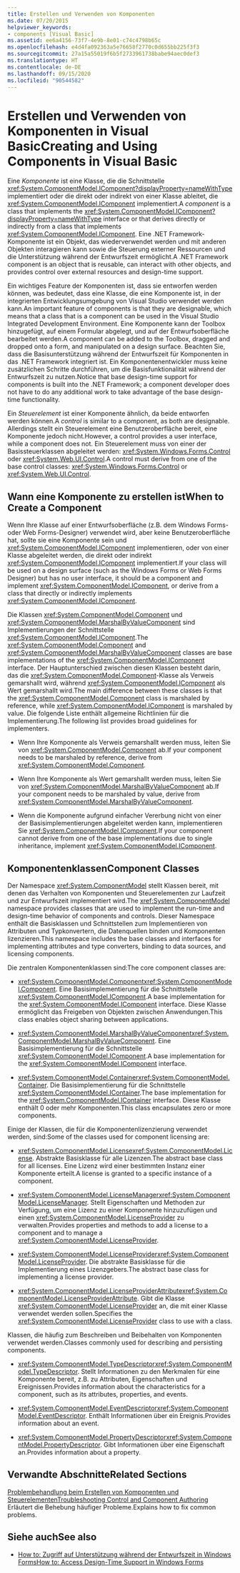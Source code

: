```yaml
---
title: Erstellen und Verwenden von Komponenten
ms.date: 07/20/2015
helpviewer_keywords:
- components [Visual Basic]
ms.assetid: ee6a4156-73f7-4e9b-8e01-c74c4798b65c
ms.openlocfilehash: e4d4fa092363a5e76658f2770c0d655bb225f3f3
ms.sourcegitcommit: 27a15a55019f6b5f2733961738babe94aec0def3
ms.translationtype: HT
ms.contentlocale: de-DE
ms.lasthandoff: 09/15/2020
ms.locfileid: "90544582"
---
```

# <a name="creating-and-using-components-in-visual-basic"></a><span data-ttu-id="29124-102">Erstellen und Verwenden von Komponenten in Visual Basic</span><span class="sxs-lookup"><span data-stu-id="29124-102">Creating and Using Components in Visual Basic</span></span>

<span data-ttu-id="29124-103">Eine *Komponente* ist eine Klasse, die die Schnittstelle <xref:System.ComponentModel.IComponent?displayProperty=nameWithType> implementiert oder die direkt oder indirekt von einer Klasse ableitet, die <xref:System.ComponentModel.IComponent> implementiert.</span><span class="sxs-lookup"><span data-stu-id="29124-103">A *component* is a class that implements the <xref:System.ComponentModel.IComponent?displayProperty=nameWithType> interface or that derives directly or indirectly from a class that implements <xref:System.ComponentModel.IComponent>.</span></span> <span data-ttu-id="29124-104">Eine .NET Framework-Komponente ist ein Objekt, das wiederverwendet werden und mit anderen Objekten interagieren kann sowie die Steuerung externer Ressourcen und die Unterstützung während der Entwurfszeit ermöglicht.</span><span class="sxs-lookup"><span data-stu-id="29124-104">A .NET Framework component is an object that is reusable, can interact with other objects, and provides control over external resources and design-time support.</span></span>  
  
 <span data-ttu-id="29124-105">Ein wichtiges Feature der Komponenten ist, dass sie entworfen werden können, was bedeutet, dass eine Klasse, die eine Komponente ist, in der integrierten Entwicklungsumgebung von Visual Studio verwendet werden kann.</span><span class="sxs-lookup"><span data-stu-id="29124-105">An important feature of components is that they are designable, which means that a class that is a component can be used in the Visual Studio Integrated Development Environment.</span></span> <span data-ttu-id="29124-106">Eine Komponente kann der Toolbox hinzugefügt, auf einem Formular abgelegt, und auf der Entwurfsoberfläche bearbeitet werden.</span><span class="sxs-lookup"><span data-stu-id="29124-106">A component can be added to the Toolbox, dragged and dropped onto a form, and manipulated on a design surface.</span></span> <span data-ttu-id="29124-107">Beachten Sie, dass die Basisunterstützung während der Entwurfszeit für Komponenten in das .NET Framework integriert ist. Ein Komponentenentwickler muss keine zusätzlichen Schritte durchführen, um die Basisfunktionalität während der Entwurfszeit zu nutzen.</span><span class="sxs-lookup"><span data-stu-id="29124-107">Notice that base design-time support for components is built into the .NET Framework; a component developer does not have to do any additional work to take advantage of the base design-time functionality.</span></span>  
  
 <span data-ttu-id="29124-108">Ein *Steuerelement* ist einer Komponente ähnlich, da beide entworfen werden können.</span><span class="sxs-lookup"><span data-stu-id="29124-108">A *control* is similar to a component, as both are designable.</span></span> <span data-ttu-id="29124-109">Allerdings stellt ein Steuerelement eine Benutzeroberfläche bereit, eine Komponente jedoch nicht.</span><span class="sxs-lookup"><span data-stu-id="29124-109">However, a control provides a user interface, while a component does not.</span></span> <span data-ttu-id="29124-110">Ein Steuerelement muss von einer der Basissteuerklassen abgeleitet werden: <xref:System.Windows.Forms.Control> oder <xref:System.Web.UI.Control>.</span><span class="sxs-lookup"><span data-stu-id="29124-110">A control must derive from one of the base control classes: <xref:System.Windows.Forms.Control> or <xref:System.Web.UI.Control>.</span></span>  
  
## <a name="when-to-create-a-component"></a><span data-ttu-id="29124-111">Wann eine Komponente zu erstellen ist</span><span class="sxs-lookup"><span data-stu-id="29124-111">When to Create a Component</span></span>  

 <span data-ttu-id="29124-112">Wenn Ihre Klasse auf einer Entwurfsoberfläche (z.B. dem Windows Forms- oder Web Forms-Designer) verwendet wird, aber keine Benutzeroberfläche hat, sollte sie eine Komponente sein und <xref:System.ComponentModel.IComponent> implementieren, oder von einer Klasse abgeleitet werden, die direkt oder indirekt <xref:System.ComponentModel.IComponent> implementiert.</span><span class="sxs-lookup"><span data-stu-id="29124-112">If your class will be used on a design surface (such as the Windows Forms or Web Forms Designer) but has no user interface, it should be a component and implement <xref:System.ComponentModel.IComponent>, or derive from a class that directly or indirectly implements <xref:System.ComponentModel.IComponent>.</span></span>  
  
 <span data-ttu-id="29124-113">Die Klassen <xref:System.ComponentModel.Component> und <xref:System.ComponentModel.MarshalByValueComponent> sind Implementierungen der Schnittstelle <xref:System.ComponentModel.IComponent>.</span><span class="sxs-lookup"><span data-stu-id="29124-113">The <xref:System.ComponentModel.Component> and <xref:System.ComponentModel.MarshalByValueComponent> classes are base implementations of the <xref:System.ComponentModel.IComponent> interface.</span></span> <span data-ttu-id="29124-114">Der Hauptunterschied zwischen diesen Klassen besteht darin, das die <xref:System.ComponentModel.Component>-Klasse als Verweis gemarshallt wird, während <xref:System.ComponentModel.IComponent> als Wert gemarshallt wird.</span><span class="sxs-lookup"><span data-stu-id="29124-114">The main difference between these classes is that the <xref:System.ComponentModel.Component> class is marshaled by reference, while <xref:System.ComponentModel.IComponent> is marshaled by value.</span></span> <span data-ttu-id="29124-115">Die folgende Liste enthält allgemeine Richtlinien für die Implementierung.</span><span class="sxs-lookup"><span data-stu-id="29124-115">The following list provides broad guidelines for implementers.</span></span>  
  
- <span data-ttu-id="29124-116">Wenn Ihre Komponente als Verweis gemarshallt werden muss, leiten Sie von <xref:System.ComponentModel.Component> ab.</span><span class="sxs-lookup"><span data-stu-id="29124-116">If your component needs to be marshaled by reference, derive from <xref:System.ComponentModel.Component>.</span></span>  
  
- <span data-ttu-id="29124-117">Wenn Ihre Komponente als Wert gemarshallt werden muss, leiten Sie von <xref:System.ComponentModel.MarshalByValueComponent> ab.</span><span class="sxs-lookup"><span data-stu-id="29124-117">If your component needs to be marshaled by value, derive from <xref:System.ComponentModel.MarshalByValueComponent>.</span></span>  
  
- <span data-ttu-id="29124-118">Wenn die Komponente aufgrund einfacher Vererbung nicht von einer der Basisimplementierungen abgeleitet werden kann, implementieren Sie <xref:System.ComponentModel.IComponent>.</span><span class="sxs-lookup"><span data-stu-id="29124-118">If your component cannot derive from one of the base implementations due to single inheritance, implement <xref:System.ComponentModel.IComponent>.</span></span>  
  
## <a name="component-classes"></a><span data-ttu-id="29124-119">Komponentenklassen</span><span class="sxs-lookup"><span data-stu-id="29124-119">Component Classes</span></span>  

 <span data-ttu-id="29124-120">Der Namespace <xref:System.ComponentModel> stellt Klassen bereit, mit denen das Verhalten von Komponenten und Steuerelementen zur Laufzeit und zur Entwurfszeit implementiert wird.</span><span class="sxs-lookup"><span data-stu-id="29124-120">The <xref:System.ComponentModel> namespace provides classes that are used to implement the run-time and design-time behavior of components and controls.</span></span> <span data-ttu-id="29124-121">Dieser Namespace enthält die Basisklassen und Schnittstellen zum Implementieren von Attributen und Typkonvertern, die Datenquellen binden und Komponenten lizenzieren.</span><span class="sxs-lookup"><span data-stu-id="29124-121">This namespace includes the base classes and interfaces for implementing attributes and type converters, binding to data sources, and licensing components.</span></span>  
  
 <span data-ttu-id="29124-122">Die zentralen Komponentenklassen sind:</span><span class="sxs-lookup"><span data-stu-id="29124-122">The core component classes are:</span></span>  
  
- <span data-ttu-id="29124-123"><xref:System.ComponentModel.Component></span><span class="sxs-lookup"><span data-stu-id="29124-123"><xref:System.ComponentModel.Component>.</span></span> <span data-ttu-id="29124-124">Eine Basisimplementierung für die Schnittstelle <xref:System.ComponentModel.IComponent>.</span><span class="sxs-lookup"><span data-stu-id="29124-124">A base implementation for the <xref:System.ComponentModel.IComponent> interface.</span></span> <span data-ttu-id="29124-125">Diese Klasse ermöglicht das Freigeben von Objekten zwischen Anwendungen.</span><span class="sxs-lookup"><span data-stu-id="29124-125">This class enables object sharing between applications.</span></span>  
  
- <span data-ttu-id="29124-126"><xref:System.ComponentModel.MarshalByValueComponent></span><span class="sxs-lookup"><span data-stu-id="29124-126"><xref:System.ComponentModel.MarshalByValueComponent>.</span></span> <span data-ttu-id="29124-127">Eine Basisimplementierung für die Schnittstelle <xref:System.ComponentModel.IComponent>.</span><span class="sxs-lookup"><span data-stu-id="29124-127">A base implementation for the <xref:System.ComponentModel.IComponent> interface.</span></span>  
  
- <span data-ttu-id="29124-128"><xref:System.ComponentModel.Container></span><span class="sxs-lookup"><span data-stu-id="29124-128"><xref:System.ComponentModel.Container>.</span></span> <span data-ttu-id="29124-129">Die Basisimplementierung für die Schnittstelle <xref:System.ComponentModel.IContainer>.</span><span class="sxs-lookup"><span data-stu-id="29124-129">The base implementation for the <xref:System.ComponentModel.IContainer> interface.</span></span> <span data-ttu-id="29124-130">Diese Klasse enthält 0 oder mehr Komponenten.</span><span class="sxs-lookup"><span data-stu-id="29124-130">This class encapsulates zero or more components.</span></span>  
  
 <span data-ttu-id="29124-131">Einige der Klassen, die für die Komponentenlizenzierung verwendet werden, sind:</span><span class="sxs-lookup"><span data-stu-id="29124-131">Some of the classes used for component licensing are:</span></span>  
  
- <span data-ttu-id="29124-132"><xref:System.ComponentModel.License></span><span class="sxs-lookup"><span data-stu-id="29124-132"><xref:System.ComponentModel.License>.</span></span> <span data-ttu-id="29124-133">Abstrakte Basisklasse für alle Lizenzen.</span><span class="sxs-lookup"><span data-stu-id="29124-133">The abstract base class for all licenses.</span></span> <span data-ttu-id="29124-134">Eine Lizenz wird einer bestimmten Instanz einer Komponente erteilt.</span><span class="sxs-lookup"><span data-stu-id="29124-134">A license is granted to a specific instance of a component.</span></span>  
  
- <span data-ttu-id="29124-135"><xref:System.ComponentModel.LicenseManager></span><span class="sxs-lookup"><span data-stu-id="29124-135"><xref:System.ComponentModel.LicenseManager>.</span></span> <span data-ttu-id="29124-136">Stellt Eigenschaften und Methoden zur Verfügung, um eine Lizenz zu einer Komponente hinzuzufügen und einen <xref:System.ComponentModel.LicenseProvider> zu verwalten.</span><span class="sxs-lookup"><span data-stu-id="29124-136">Provides properties and methods to add a license to a component and to manage a <xref:System.ComponentModel.LicenseProvider>.</span></span>  
  
- <span data-ttu-id="29124-137"><xref:System.ComponentModel.LicenseProvider></span><span class="sxs-lookup"><span data-stu-id="29124-137"><xref:System.ComponentModel.LicenseProvider>.</span></span> <span data-ttu-id="29124-138">Die abstrakte Basisklasse für die Implementierung eines Lizenzgebers.</span><span class="sxs-lookup"><span data-stu-id="29124-138">The abstract base class for implementing a license provider.</span></span>  
  
- <span data-ttu-id="29124-139"><xref:System.ComponentModel.LicenseProviderAttribute></span><span class="sxs-lookup"><span data-stu-id="29124-139"><xref:System.ComponentModel.LicenseProviderAttribute>.</span></span> <span data-ttu-id="29124-140">Gibt die Klasse <xref:System.ComponentModel.LicenseProvider> an, die mit einer Klasse verwendet werden sollen.</span><span class="sxs-lookup"><span data-stu-id="29124-140">Specifies the <xref:System.ComponentModel.LicenseProvider> class to use with a class.</span></span>  
  
 <span data-ttu-id="29124-141">Klassen, die häufig zum Beschreiben und Beibehalten von Komponenten verwendet werden.</span><span class="sxs-lookup"><span data-stu-id="29124-141">Classes commonly used for describing and persisting components.</span></span>  
  
- <span data-ttu-id="29124-142"><xref:System.ComponentModel.TypeDescriptor></span><span class="sxs-lookup"><span data-stu-id="29124-142"><xref:System.ComponentModel.TypeDescriptor>.</span></span> <span data-ttu-id="29124-143">Stellt Informationen zu den Merkmalen für eine Komponente bereit, z.B. zu Attributen, Eigenschaften und Ereignissen.</span><span class="sxs-lookup"><span data-stu-id="29124-143">Provides information about the characteristics for a component, such as its attributes, properties, and events.</span></span>  
  
- <span data-ttu-id="29124-144"><xref:System.ComponentModel.EventDescriptor></span><span class="sxs-lookup"><span data-stu-id="29124-144"><xref:System.ComponentModel.EventDescriptor>.</span></span> <span data-ttu-id="29124-145">Enthält Informationen über ein Ereignis.</span><span class="sxs-lookup"><span data-stu-id="29124-145">Provides information about an event.</span></span>  
  
- <span data-ttu-id="29124-146"><xref:System.ComponentModel.PropertyDescriptor></span><span class="sxs-lookup"><span data-stu-id="29124-146"><xref:System.ComponentModel.PropertyDescriptor>.</span></span> <span data-ttu-id="29124-147">Gibt Informationen über eine Eigenschaft an.</span><span class="sxs-lookup"><span data-stu-id="29124-147">Provides information about a property.</span></span>  
  
## <a name="related-sections"></a><span data-ttu-id="29124-148">Verwandte Abschnitte</span><span class="sxs-lookup"><span data-stu-id="29124-148">Related Sections</span></span>  

 [<span data-ttu-id="29124-149">Problembehandlung beim Erstellen von Komponenten und Steuerelementen</span><span class="sxs-lookup"><span data-stu-id="29124-149">Troubleshooting Control and Component Authoring</span></span>](/dotnet/desktop/winforms/controls/troubleshooting-control-and-component-authoring)  
 <span data-ttu-id="29124-150">Erläutert die Behebung häufiger Probleme.</span><span class="sxs-lookup"><span data-stu-id="29124-150">Explains how to fix common problems.</span></span>  
  
## <a name="see-also"></a><span data-ttu-id="29124-151">Siehe auch</span><span class="sxs-lookup"><span data-stu-id="29124-151">See also</span></span>

- [<span data-ttu-id="29124-152">How to: Zugriff auf Unterstützung während der Entwurfszeit in Windows Forms</span><span class="sxs-lookup"><span data-stu-id="29124-152">How to: Access Design-Time Support in Windows Forms</span></span>](/dotnet/desktop/winforms/controls/developing-windows-forms-controls-at-design-time)
